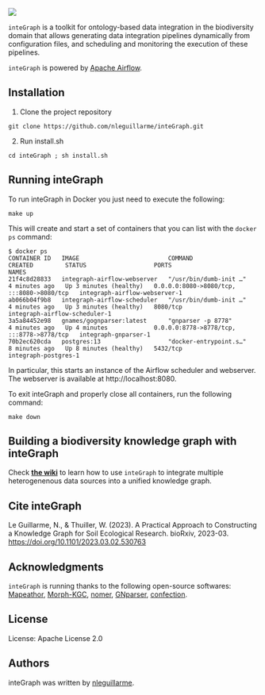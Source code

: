 ![](https://i.ibb.co/C0jzrCk/integraph-logo.png)

`inteGraph` is a toolkit for ontology-based data integration in the biodiversity domain that allows generating data integration pipelines dynamically from configuration files, and scheduling and monitoring the execution of these pipelines.

`inteGraph` is powered by [Apache Airflow](https://airflow.apache.org/).

## Installation

1. Clone the project repository
``` console
git clone https://github.com/nleguillarme/inteGraph.git
```
2. Run install.sh
``` console
cd inteGraph ; sh install.sh
```

## Running inteGraph

To run inteGraph in Docker you just need to execute the following:
``` console
make up
```
This will create and start a set of containers that you can list with the `docker ps` command:
``` console
$ docker ps
CONTAINER ID   IMAGE                         COMMAND                  CREATED         STATUS                   PORTS                                       NAMES
21f4c8d28833   integraph-airflow-webserver   "/usr/bin/dumb-init …"   4 minutes ago   Up 3 minutes (healthy)   0.0.0.0:8080->8080/tcp, :::8080->8080/tcp   integraph-airflow-webserver-1
ab066b04f9b8   integraph-airflow-scheduler   "/usr/bin/dumb-init …"   4 minutes ago   Up 3 minutes (healthy)   8080/tcp                                    integraph-airflow-scheduler-1
3a5a84452e98   gnames/gognparser:latest      "gnparser -p 8778"       4 minutes ago   Up 4 minutes             0.0.0.0:8778->8778/tcp, :::8778->8778/tcp   integraph-gnparser-1
70b2ec620cda   postgres:13                   "docker-entrypoint.s…"   8 minutes ago   Up 8 minutes (healthy)   5432/tcp                                    integraph-postgres-1
```
In particular, this starts an instance of the Airflow scheduler and webserver. The webserver is available at http://localhost:8080.

To exit inteGraph and properly close all containers, run the following command:
``` console
make down
```

## Building a biodiversity knowledge graph with inteGraph

Check **[the wiki](https://github.com/nleguillarme/inteGraph/wiki)** to learn how to use `inteGraph` to integrate multiple heterogenenous data sources into a unified knowledge graph.

## Cite inteGraph

Le Guillarme, N., & Thuiller, W. (2023). A Practical Approach to Constructing a Knowledge Graph for Soil Ecological Research. bioRxiv, 2023-03. https://doi.org/10.1101/2023.03.02.530763 

## Acknowledgments

`inteGraph` is running thanks to the following open-source softwares: [Mapeathor](https://github.com/oeg-upm/mapeathor), [Morph-KGC](https://morph-kgc.readthedocs.io/en/latest/), [nomer](https://github.com/globalbioticinteractions/nomer), [GNparser](https://github.com/gnames/gnparser), [confection](https://github.com/explosion/confection).

## License

License: Apache License 2.0

## Authors

inteGraph was written by [nleguillarme](https://github.com/nleguillarme/).
